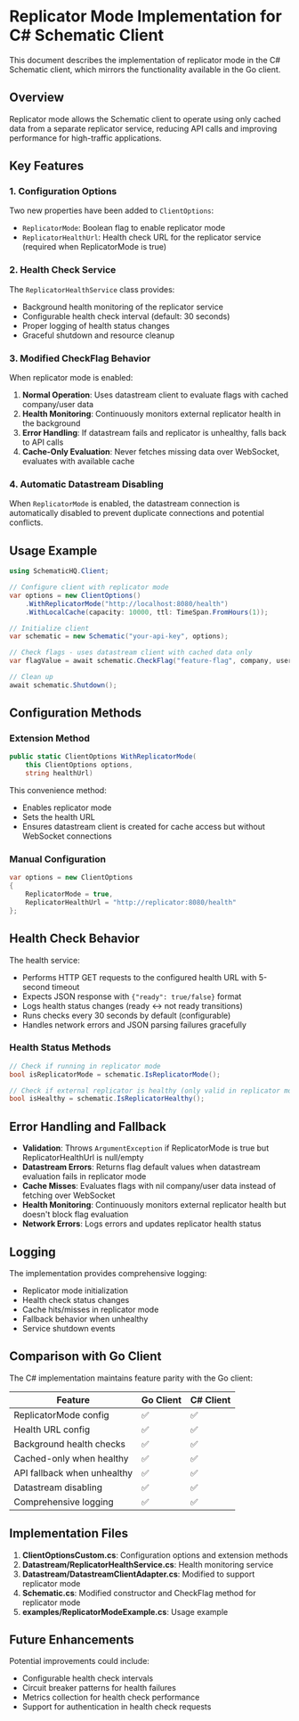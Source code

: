 # Replicator Mode Implementation for C# Schematic Client

This document describes the implementation of replicator mode in the C# Schematic client, which mirrors the functionality available in the Go client.

## Overview

Replicator mode allows the Schematic client to operate using only cached data from a separate replicator service, reducing API calls and improving performance for high-traffic applications.

## Key Features

### 1. Configuration Options

Two new properties have been added to `ClientOptions`:

- `ReplicatorMode`: Boolean flag to enable replicator mode
- `ReplicatorHealthUrl`: Health check URL for the replicator service (required when ReplicatorMode is true)

### 2. Health Check Service

The `ReplicatorHealthService` class provides:

- Background health monitoring of the replicator service
- Configurable health check interval (default: 30 seconds)
- Proper logging of health status changes
- Graceful shutdown and resource cleanup

### 3. Modified CheckFlag Behavior

When replicator mode is enabled:

1. **Normal Operation**: Uses datastream client to evaluate flags with cached company/user data
2. **Health Monitoring**: Continuously monitors external replicator health in the background
3. **Error Handling**: If datastream fails and replicator is unhealthy, falls back to API calls
4. **Cache-Only Evaluation**: Never fetches missing data over WebSocket, evaluates with available cache

### 4. Automatic Datastream Disabling

When `ReplicatorMode` is enabled, the datastream connection is automatically disabled to prevent duplicate connections and potential conflicts.

## Usage Example

```csharp
using SchematicHQ.Client;

// Configure client with replicator mode
var options = new ClientOptions()
    .WithReplicatorMode("http://localhost:8080/health")
    .WithLocalCache(capacity: 10000, ttl: TimeSpan.FromHours(1));

// Initialize client
var schematic = new Schematic("your-api-key", options);

// Check flags - uses datastream client with cached data only
var flagValue = await schematic.CheckFlag("feature-flag", company, user);

// Clean up
await schematic.Shutdown();
```

## Configuration Methods

### Extension Method

```csharp
public static ClientOptions WithReplicatorMode(
    this ClientOptions options,
    string healthUrl)
```

This convenience method:
- Enables replicator mode
- Sets the health URL
- Ensures datastream client is created for cache access but without WebSocket connections

### Manual Configuration

```csharp
var options = new ClientOptions
{
    ReplicatorMode = true,
    ReplicatorHealthUrl = "http://replicator:8080/health"
};
```

## Health Check Behavior

The health service:
- Performs HTTP GET requests to the configured health URL with 5-second timeout
- Expects JSON response with `{"ready": true/false}` format
- Logs health status changes (ready ↔ not ready transitions)
- Runs checks every 30 seconds by default (configurable)
- Handles network errors and JSON parsing failures gracefully

### Health Status Methods

```csharp
// Check if running in replicator mode
bool isReplicatorMode = schematic.IsReplicatorMode();

// Check if external replicator is healthy (only valid in replicator mode)
bool isHealthy = schematic.IsReplicatorHealthy();
```

## Error Handling and Fallback

- **Validation**: Throws `ArgumentException` if ReplicatorMode is true but ReplicatorHealthUrl is null/empty
- **Datastream Errors**: Returns flag default values when datastream evaluation fails in replicator mode
- **Cache Misses**: Evaluates flags with nil company/user data instead of fetching over WebSocket
- **Health Monitoring**: Continuously monitors external replicator health but doesn't block flag evaluation
- **Network Errors**: Logs errors and updates replicator health status

## Logging

The implementation provides comprehensive logging:

- Replicator mode initialization
- Health check status changes
- Cache hits/misses in replicator mode
- Fallback behavior when unhealthy
- Service shutdown events

## Comparison with Go Client

The C# implementation maintains feature parity with the Go client:

| Feature | Go Client | C# Client |
|---------|-----------|-----------|
| ReplicatorMode config | ✅ | ✅ |
| Health URL config | ✅ | ✅ |
| Background health checks | ✅ | ✅ |
| Cached-only when healthy | ✅ | ✅ |
| API fallback when unhealthy | ✅ | ✅ |
| Datastream disabling | ✅ | ✅ |
| Comprehensive logging | ✅ | ✅ |

## Implementation Files

1. **ClientOptionsCustom.cs**: Configuration options and extension methods
2. **Datastream/ReplicatorHealthService.cs**: Health monitoring service  
3. **Datastream/DatastreamClientAdapter.cs**: Modified to support replicator mode
4. **Schematic.cs**: Modified constructor and CheckFlag method for replicator mode
5. **examples/ReplicatorModeExample.cs**: Usage example

## Future Enhancements

Potential improvements could include:

- Configurable health check intervals
- Circuit breaker patterns for health failures
- Metrics collection for health check performance
- Support for authentication in health check requests